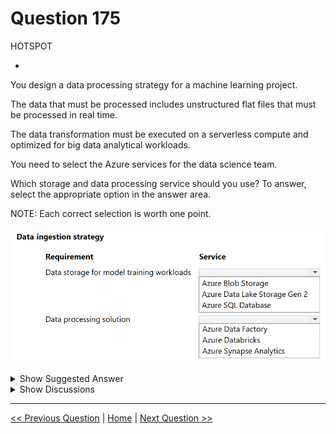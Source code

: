 # Question 175

HOTSPOT

-

You design a data processing strategy for a machine learning project.

The data that must be processed includes unstructured flat files that must be processed in real time.

The data transformation must be executed on a serverless compute and optimized for big data analytical workloads.

You need to select the Azure services for the data science team.

Which storage and data processing service should you use? To answer, select the appropriate option in the answer area.

NOTE: Each correct selection is worth one point.

![Question Image](images/q175_q_image577.png)

<details>
  <summary>Show Suggested Answer</summary>

  <img src="images/q175_ans_0_image578.png" alt="Answer Image"><br>

</details>

<details>
  <summary>Show Discussions</summary>

<blockquote><p><strong>jefimija</strong> <code>(Mon 14 Oct 2024 13:42)</code> - <em>Upvotes: 12</em></p><p>Data storage for model training workloads: Azure Data Lake Storage Gen 2
Data processing solution: Azure Databricks</p></blockquote>
<blockquote><p><strong>f82411e</strong> <code>(Tue 03 Jun 2025 10:37)</code> - <em>Upvotes: 1</em></p><p>Almacenamiento: Azure Data Lake Storage Gen2
Procesamiento: Azure Databricks</p></blockquote>
<blockquote><p><strong>MiteshKachhatiya</strong> <code>(Thu 06 Mar 2025 08:02)</code> - <em>Upvotes: 2</em></p><p>&quot;Flat files&quot; -&gt; blob storage
&quot;Serverless&quot; Data Processing -&gt; Data Factory</p></blockquote>
<blockquote><p><strong>D0ktor</strong> <code>(Mon 18 Nov 2024 23:07)</code> - <em>Upvotes: 2</em></p><p>Here SERVERLESS is the key word so it should be Azure Data Factory</p></blockquote>

</details>

---

[<< Previous Question](question_174.md) | [Home](/index.md) | [Next Question >>](question_176.md)
